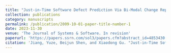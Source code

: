 ```yaml
---
title: "Just-in-Time Software Defect Prediction Via Bi-Modal Change Representation Learning"
collection: publications
category: manuscripts
permalink: /publication/2009-10-01-paper-title-number-1
date: 2023-11-30
venue: 'The Journal of Systems & Software. In revision'
paperurl: 'https://papers.ssrn.com/sol3/papers.cfm?abstract_id=4853430'
citation: 'Jiang, Yuze, Beijun Shen, and Xiaodong Gu. "Just-in-Time Software Defect Prediction Via Bi-Modal Change Representation Learning." Available at SSRN 4853430.'
---
```

